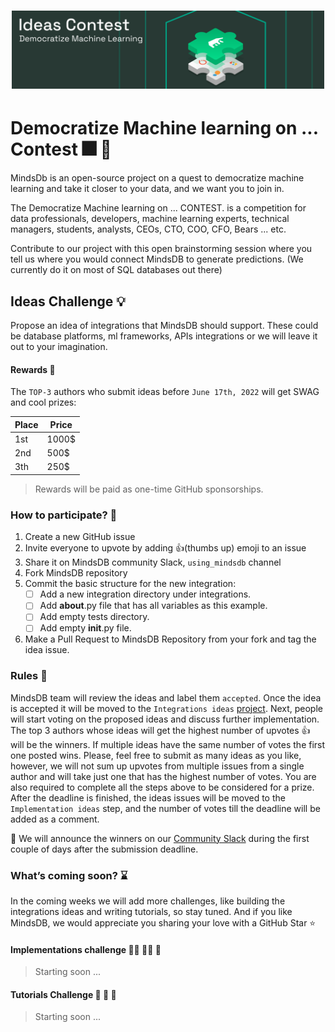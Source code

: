 <h1 align="center">
	<img width="500" src="/assets/ideas_contest.png" alt="MindsDB">
	<br>
</h1>

# Democratize Machine learning on ... Contest 🎆 🎉

MindsDb is an open-source project on a quest to democratize machine learning and take it closer to your data, and we want you to join in. 

The Democratize Machine learning on ... CONTEST.  is a competition for data professionals, developers, machine learning experts, technical managers, students, analysts, CEOs, CTO, COO, CFO, Bears ... etc.

Contribute to our project with this open brainstorming session where you tell us where you would connect MindsDB to generate predictions. (We currently do it on most of SQL databases out there) 

## Ideas Challenge 💡

Propose an idea of integrations that MindsDB should support. These could be database platforms, ml frameworks, APIs integrations or we will leave it out to your imagination.

#### Rewards 🏅

The `TOP-3` authors who submit ideas before `June 17th, 2022` will get SWAG and cool prizes:

| Place | Price|
--------|--------
| 1st| 1000$|
| 2nd| 500$|
| 3th| 250$|

> Rewards will be paid as one-time GitHub sponsorships.

### How to participate? 🏁

1. Create a new GitHub issue
2. Invite everyone to upvote by adding 👍(thumbs up) emoji to an issue
3. Share it on MindsDB community Slack, `using_mindsdb` channel
4. Fork MindsDB repository
5. Commit the basic structure for the new integration:
	 * [ ] Add a new integration directory under integrations.
	 * [ ] Add __about__.py file that has all variables as this example.
	 * [ ] Add empty tests directory.
	 * [ ] Add empty __init__.py file.
6. Make a Pull Request to MindsDB Repository from your fork and tag the idea issue.

### Rules 🚥

MindsDB team will review the ideas and label them `accepted`. Once the idea is accepted it will be moved to the `Integrations ideas` [project](https://github.com/mindsdb/mindsdb/projects/9). Next, people will start voting on the proposed ideas and discuss further implementation. 
The top 3 authors whose ideas will get the highest number of upvotes 👍 will be the winners. If multiple ideas have the same number of votes the first one posted wins. Please, feel free to submit as many ideas as you like, however, we will not sum up upvotes from multiple issues from a single author and will take just one that has the highest number of votes. You are also required to complete all the steps above to be considered for a prize. After the deadline is finished, the ideas issues will be moved to the `Implementation ideas` step, and the number of votes till the deadline will be added as a comment. 

📣 We will announce the winners on our [Community Slack](https://mindsdb.com/joincommunity) during the first couple of days after the submission deadline. 

### What’s coming soon? ⌛

In the coming weeks we will add more challenges, like building the integrations ideas and writing tutorials, so stay tuned. And if you like MindsDB, we would appreciate you sharing your love with a GitHub Star ⭐

#### Implementations challenge 👩‍💻 👨‍💻 🚧
> Starting soon ...

#### Tutorials Challenge 📖 📝 🚧
> Starting soon ...
